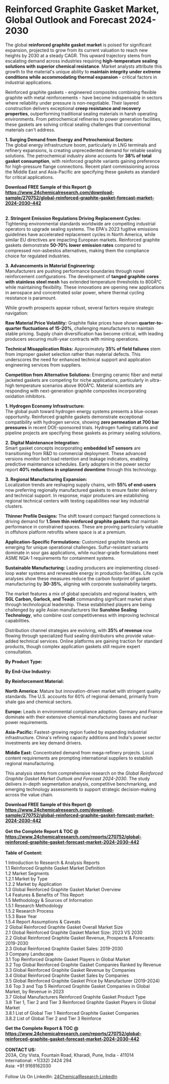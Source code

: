 <h1>Reinforced Graphite Gasket Market, Global Outlook and Forecast 2024-2030</h1><p>The global <strong>reinforced graphite gasket market</strong> is poised for significant expansion, projected to grow from its current valuation to reach new heights by 2030 at a steady CAGR. This upward trajectory stems from escalating demand across industries requiring <strong>high-temperature sealing solutions with superior chemical resistance</strong>. Market analysts attribute this growth to the material's unique ability to <strong>maintain integrity under extreme conditions while accommodating thermal expansion</strong> - critical factors in industrial applications.</p><p>Reinforced graphite gaskets - engineered composites combining flexible graphite with metal reinforcements - have become indispensable in sectors where reliability under pressure is non-negotiable. Their layered construction delivers exceptional <strong>creep resistance and recovery properties</strong>, outperforming traditional sealing materials in harsh operating environments. From petrochemical refineries to power generation facilities, these gaskets are solving critical sealing challenges that conventional materials can't address.</p><p><strong>1. Surging Demand from Energy and Petrochemical Sectors:</strong><br>
The global energy infrastructure boom, particularly in LNG terminals and refinery expansions, is creating unprecedented demand for reliable sealing solutions. The petrochemical industry alone accounts for <strong>38% of total gasket consumption</strong>, with reinforced graphite variants gaining preference for high-pressure flange connections. Recent plant commissioning across the Middle East and Asia-Pacific are specifying these gaskets as standard for critical applications.</p><div><b>Download FREE Sample of this Report @ 
            <a href="https://www.24chemicalresearch.com/download-sample/270752/global-reinforced-graphite-gasket-forecast-market-2024-2030-442">
            https://www.24chemicalresearch.com/download-sample/270752/global-reinforced-graphite-gasket-forecast-market-2024-2030-442</a></b></div><br><p><strong>2. Stringent Emission Regulations Driving Replacement Cycles:</strong><br>
Tightening environmental standards worldwide are compelling industrial operators to upgrade sealing systems. The EPA's 2023 fugitive emissions guidelines have accelerated replacement cycles in North America, while similar EU directives are impacting European markets. Reinforced graphite gaskets demonstrate <strong>50-70% lower emission rates</strong> compared to compressed non-asbestos alternatives, making them the compliance choice for regulated industries.</p><p><strong>3. Advancements in Material Engineering:</strong><br>
Manufacturers are pushing performance boundaries through novel reinforcement configurations. The development of <strong>tanged graphite cores with stainless steel mesh</strong> has extended temperature thresholds to 800Â°C while maintaining flexibility. These innovations are opening new applications in aerospace and concentrated solar power, where thermal cycling resistance is paramount.</p><p>While growth prospects appear robust, several factors require strategic navigation:</p><p><strong>Raw Material Price Volatility:</strong> Graphite flake prices have shown <strong>quarter-to-quarter fluctuations of 15-20%</strong>, challenging manufacturers to maintain stable pricing. Supply chain diversification has become critical, with leading producers securing multi-year contracts with mining operations.</p><p><strong>Technical Misapplication Risks:</strong> Approximately <strong>35% of field failures</strong> stem from improper gasket selection rather than material defects. This underscores the need for enhanced technical support and application engineering services from suppliers.</p><p><strong>Competition from Alternative Solutions:</strong> Emerging ceramic fiber and metal jacketed gaskets are competing for niche applications, particularly in ultra-high temperature scenarios above 900Â°C. Material scientists are responding with next-generation graphite composites incorporating oxidation inhibitors.</p><p><strong>1. Hydrogen Economy Infrastructure:</strong><br>
The global push toward hydrogen energy systems presents a blue-ocean opportunity. Reinforced graphite gaskets demonstrate exceptional compatibility with hydrogen service, showing <strong>zero permeation at 700 bar pressures</strong> in recent DOE-sponsored trials. Hydrogen fueling stations and pipeline projects are specifying these gaskets as primary sealing solutions.</p><p><strong>2. Digital Maintenance Integration:</strong><br>
Smart gasket concepts incorporating <strong>embedded IoT sensors</strong> are transitioning from R&amp;D to commercial deployment. These advanced versions monitor bolt load retention and leakage indicators, enabling predictive maintenance schedules. Early adopters in the power sector report <strong>40% reductions in unplanned downtime</strong> through this technology.</p><p><strong>3. Regional Manufacturing Expansion:</strong><br>
Localization trends are reshaping supply chains, with <strong>55% of end-users</strong> now preferring regionally manufactured gaskets to ensure faster delivery and technical support. In response, major producers are establishing regional technical centers with testing capabilities near key industrial clusters.</p><p><strong>Thinner Profile Designs:</strong> The shift toward compact flanged connections is driving demand for <strong>1.5mm thin reinforced graphite gaskets</strong> that maintain performance in constrained spaces. These are proving particularly valuable in offshore platform retrofits where space is at a premium.</p><p><strong>Application-Specific Formulations:</strong> Customized graphite blends are emerging for unique operational challenges. Sulfur-resistant variants dominate in sour gas applications, while nuclear-grade formulations meet ASME NQA-1 requirements for containment systems.</p><p><strong>Sustainable Manufacturing:</strong> Leading producers are implementing closed-loop water systems and renewable energy in production facilities. Life cycle analyses show these measures reduce the carbon footprint of gasket manufacturing by <strong>30-35%</strong>, aligning with corporate sustainability targets.</p><p>The market features a mix of global specialists and regional leaders, with <strong>SGL Carbon, Garlock, and Teadit</strong> commanding significant market share through technological leadership. These established players are being challenged by agile Asian manufacturers like <strong>Sunshine Sealing Technology</strong>, who combine cost competitiveness with improving technical capabilities.</p><p>Distribution channel strategies are evolving, with <strong>35% of revenue</strong> now flowing through specialized fluid sealing distributors who provide value-added technical services. Online platforms are gaining traction for standard products, though complex application gaskets still require expert consultation.</p><p><strong>By Product Type:</strong></p><p><strong>By End-Use Industry:</strong></p><p><strong>By Reinforcement Material:</strong></p><p><strong>North America:</strong> Mature but innovation-driven market with stringent quality standards. The U.S. accounts for 60% of regional demand, primarily from shale gas and chemical sectors.</p><p><strong>Europe:</strong> Leads in environmental compliance adoption. Germany and France dominate with their extensive chemical manufacturing bases and nuclear power requirements.</p><p><strong>Asia-Pacific:</strong> Fastest-growing region fueled by expanding industrial infrastructure. China's refining capacity additions and India's power sector investments are key demand drivers.</p><p><strong>Middle East:</strong> Concentrated demand from mega-refinery projects. Local content requirements are prompting international suppliers to establish regional manufacturing.</p><p>This analysis stems from comprehensive research on the <em>Global Reinforced Graphite Gasket Market Outlook and Forecast 2024-2030</em>. The study delivers in-depth segmentation analysis, competitive benchmarking, and emerging technology assessments to support strategic decision-making across the value chain.</p><div><b>Download FREE Sample of this Report @ 
            <a href="https://www.24chemicalresearch.com/download-sample/270752/global-reinforced-graphite-gasket-forecast-market-2024-2030-442">
            https://www.24chemicalresearch.com/download-sample/270752/global-reinforced-graphite-gasket-forecast-market-2024-2030-442</a></b></div><br><div><b>Get the Complete Report & TOC @ 
            <a href="https://www.24chemicalresearch.com/reports/270752/global-reinforced-graphite-gasket-forecast-market-2024-2030-442">
            https://www.24chemicalresearch.com/reports/270752/global-reinforced-graphite-gasket-forecast-market-2024-2030-442</a></b></div><br>
            <b>Table of Content:</b><p>1 Introduction to Research & Analysis Reports<br />
    1.1 Reinforced Graphite Gasket Market Definition<br />
    1.2 Market Segments<br />
        1.2.1 Market by Type<br />
        1.2.2 Market by Application<br />
    1.3 Global Reinforced Graphite Gasket Market Overview<br />
    1.4 Features & Benefits of This Report<br />
    1.5 Methodology & Sources of Information<br />
        1.5.1 Research Methodology<br />
        1.5.2 Research Process<br />
        1.5.3 Base Year<br />
        1.5.4 Report Assumptions & Caveats<br />
2 Global Reinforced Graphite Gasket Overall Market Size<br />
    2.1 Global Reinforced Graphite Gasket Market Size: 2023 VS 2030<br />
    2.2 Global Reinforced Graphite Gasket Revenue, Prospects & Forecasts: 2019-2030<br />
    2.3 Global Reinforced Graphite Gasket Sales: 2019-2030<br />
3 Company Landscape<br />
    3.1 Top Reinforced Graphite Gasket Players in Global Market<br />
    3.2 Top Global Reinforced Graphite Gasket Companies Ranked by Revenue<br />
    3.3 Global Reinforced Graphite Gasket Revenue by Companies<br />
    3.4 Global Reinforced Graphite Gasket Sales by Companies<br />
    3.5 Global Reinforced Graphite Gasket Price by Manufacturer (2019-2024)<br />
    3.6 Top 3 and Top 5 Reinforced Graphite Gasket Companies in Global Market, by Revenue in 2023<br />
    3.7 Global Manufacturers Reinforced Graphite Gasket Product Type<br />
    3.8 Tier 1, Tier 2 and Tier 3 Reinforced Graphite Gasket Players in Global Market<br />
        3.8.1 List of Global Tier 1 Reinforced Graphite Gasket Companies<br />
        3.8.2 List of Global Tier 2 and Tier 3 Reinforce</p><div><b>Get the Complete Report & TOC @ 
            <a href="https://www.24chemicalresearch.com/reports/270752/global-reinforced-graphite-gasket-forecast-market-2024-2030-442">
            https://www.24chemicalresearch.com/reports/270752/global-reinforced-graphite-gasket-forecast-market-2024-2030-442</a></b></div><br><b>CONTACT US:</b><br>
            203A, City Vista, Fountain Road, Kharadi, Pune, India - 411014<br>
            International: +1(332) 2424 294<br>
            Asia: +91 9169162030 <br><br>
            Follow Us On LinkedIn: <a href="https://www.linkedin.com/company/24chemicalresearch/">24ChemicalResearch LinkedIn</a>